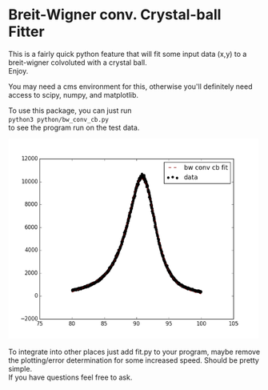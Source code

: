 # Breit-Wigner conv. Crystal-ball Fitter

This is a fairly quick python feature that will fit some input data (x,y) to a breit-wigner colvoluted with a crystal ball.  
Enjoy.

You may need a cms environment for this, otherwise you'll definitely need access to scipy, numpy, and matplotlib.

To use this package, you can just run  
`python3 python/bw_conv_cb.py`  
to see the program run on the test data.

<img src='fit.png' height="400" width="500">

To integrate into other places just add fit.py to your program, maybe remove the plotting/error determination for some increased speed.
Should be pretty simple.  
If you have questions feel free to ask.
